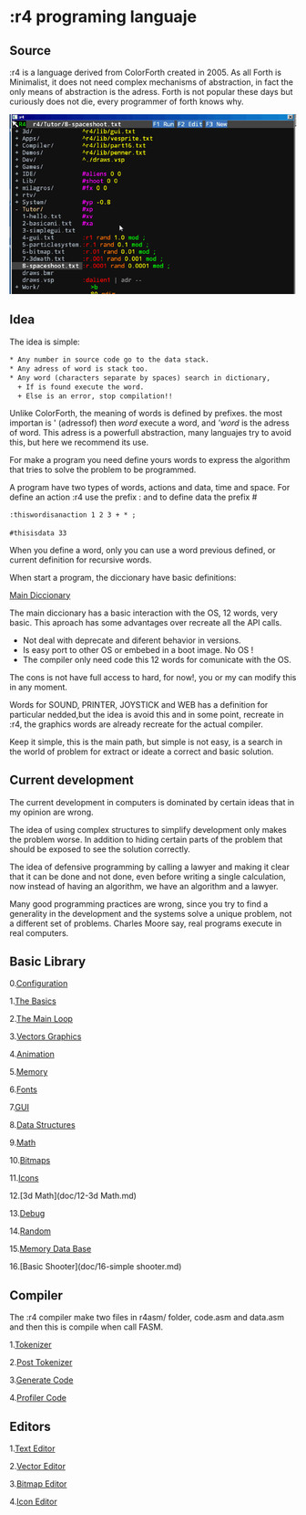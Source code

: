 # :r4 programing languaje

## Source

:r4 is a language derived from ColorForth created in 2005.
As all Forth is Minimalist, it does not need complex mechanisms of abstraction, in fact the only means of abstraction is the adress.
Forth is not popular these days but curiously does not die, every programmer of forth knows why.

<img src="img/simpleshoot.gif">

## Idea

The idea is simple:
```
* Any number in source code go to the data stack.
* Any adress of word is stack too.
* Any word (characters separate by spaces) search in dictionary,
  +	If is found execute the word.
  +	Else is an error, stop compilation!!
```

Unlike ColorForth, the meaning of words is defined by prefixes.
the most importan is ' (adressof) then *word* execute a word, and *'word* is the adress of word.
This adress is a powerfull abstraction, many languajes try to avoid this, but here we recommend its use.

For make a program you need define yours words to express the algorithm that tries to solve the problem to be programmed.

A program have two types of words, actions and data, time and space. For define an action :r4 use the prefix : and to define data the prefix #

```
:thiswordisanaction 1 2 3 + * ;

#thisisdata 33
```

When you define a word, only you can use a word previous defined, or current definition for recursive words.

When start a program, the diccionary have basic definitions:

[Main Diccionary](doc/main-dicc.md)

The main diccionary has a basic interaction with the OS, 12 words, very basic. This aproach has some advantages over recreate all the API calls.

* Not deal with deprecate and diferent behavior in versions.
* Is easy port to other OS or embebed in a boot image. No OS !
* The compiler only need code this 12 words for comunicate with the OS.

The cons is not have full access to hard, for now!, you or my can modify this in any moment.

Words for SOUND, PRINTER, JOYSTICK and WEB has a definition for particular nedded,but the idea is avoid this and in some point, recreate in :r4, the graphics words are already recreate for the actual compiler.

Keep it simple, this is the main path, but simple is not easy, is a search in the world of problem for extract or ideate a correct and basic solution.

## Current development

The current development in computers is dominated by certain ideas that in my opinion are wrong.

The idea of using complex structures to simplify development only makes the problem worse. In addition to hiding certain parts of the problem that should be exposed to see the solution correctly.

The idea of defensive programming by calling a lawyer and making it clear that it can be done and not done, even before writing a single calculation, now instead of having an algorithm, we have an algorithm and a lawyer.

Many good programming practices are wrong, since you try to find a generality in the development and the systems solve a unique problem, not a different set of problems. Charles Moore say, real programs execute in real computers.

## Basic Library

0.[Configuration](doc/0-configure.md)

1.[The Basics](doc/1-basics.md)

2.[The Main Loop](doc/2-mainloop.md)

3.[Vectors Graphics](doc/3-vectors.md)

4.[Animation](doc/4-animation.md)

5.[Memory](doc/5-memory.md)

6.[Fonts](doc/6-font.md)

7.[GUI](doc/7-gui.md)

8.[Data Structures](doc/8-data.md)

9.[Math](doc/9-math.md)

10.[Bitmaps](doc/10-bitmaps.md)

11.[Icons](doc/11-icons.md)

12.[3d Math](doc/12-3d Math.md)

13.[Debug](doc/13-debug.md)

14.[Random](doc/14-random.md)

15.[Memory Data Base](doc/15-dbm.md)

16.[Basic Shooter](doc/16-simple shooter.md)

## Compiler

The :r4 compiler make two files in r4asm/ folder, code.asm and data.asm and then this is compile when call FASM.

1.[Tokenizer](doc/c1-tokenizer.md)

2.[Post Tokenizer](doc/c2-postokenizer.md)

3.[Generate Code](doc/c3-generatecode.md)

4.[Profiler Code](doc/c4-profiler.md)

## Editors

1.[Text Editor](doc/e1-texteditor.md)

2.[Vector Editor](doc/e2-vectoreditor.md)

3.[Bitmap Editor](doc/e3-bitmapeditor.md)

4.[Icon Editor](doc/e4-iconeditor.md)
